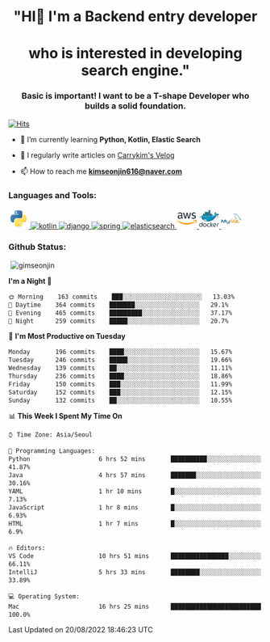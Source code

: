 <h1 align="center">"HI👋 I'm a Backend entry developer </h1>
<h1 align="center"> who is interested in developing search engine."</h1>
<h3 align="center">Basic is important! I want to be a T-shape Developer who builds a solid foundation.</h3>

[![Hits](https://hits.seeyoufarm.com/api/count/incr/badge.svg?url=https%3A%2F%2Fgithub.com%2Fgimseonjin&count_bg=%2318BFE5&title_bg=%23555555&icon=ko-fi.svg&icon_color=%23E7E7E7&title=hits&edge_flat=false)](https://hits.seeyoufarm.com)

- 🌱 I’m currently learning **Python, Kotlin, Elastic Search**

- 📝 I regularly write articles on [Carrykim's Velog](https://velog.io/@carrykim)

- 📫 How to reach me **kimseonjin616@naver.com**


<h3 align="left">Languages and Tools:</h3>
<p align="left"> 
 <a href="https://www.python.org" target="_blank" rel="noreferrer"> 
  <img src="https://raw.githubusercontent.com/devicons/devicon/master/icons/python/python-original.svg" alt="python" width="8%" height="8%"/> 
 </a> <a href="https://kotlinlang.org" target="_blank" rel="noreferrer"> <img src="https://www.vectorlogo.zone/logos/kotlinlang/kotlinlang-icon.svg" alt="kotlin" width="8%" height="8%"/> </a>   <a href="https://www.djangoproject.com/" target="_blank" rel="noreferrer"> <img src="https://cdn.worldvectorlogo.com/logos/django.svg" alt="django" width="6%" height="5%"/> </a>
<a href="https://spring.io/" target="_blank" rel="noreferrer"> <img src="https://www.vectorlogo.zone/logos/springio/springio-icon.svg" alt="spring" width="8%" height="8%"/> </a> <a href="https://www.elastic.co" target="_blank" rel="noreferrer"> <img src="https://www.vectorlogo.zone/logos/elastic/elastic-icon.svg" alt="elasticsearch" width="8%" height="8%"/> </a> <a href="https://aws.amazon.com" target="_blank" rel="noreferrer"> <img src="https://raw.githubusercontent.com/devicons/devicon/master/icons/amazonwebservices/amazonwebservices-original-wordmark.svg" alt="aws" width="8%" height="8%"/> </a> <a href="https://www.docker.com/" target="_blank" rel="noreferrer"> <img src="https://raw.githubusercontent.com/devicons/devicon/master/icons/docker/docker-original-wordmark.svg" alt="docker" width="8%" height="8%"/> </a>   
<a href="https://www.mysql.com/" target="_blank" rel="noreferrer"><img src="https://raw.githubusercontent.com/devicons/devicon/master/icons/mysql/mysql-original-wordmark.svg" alt="mysql" width="8%" height="8%"/> </a> </p>


<h3 align="left">Github Status:</h3>
<p align="left">
 <p>&nbsp;<img align="center" src="https://github-readme-stats.vercel.app/api?username=gimseonjin&show_icons=true&locale=en" alt="gimseonjin" /></p>
</p>


<!--START_SECTION:waka-->
**I'm a Night 🦉** 

```text
🌞 Morning    163 commits    ███░░░░░░░░░░░░░░░░░░░░░░   13.03% 
🌆 Daytime    364 commits    ███████░░░░░░░░░░░░░░░░░░   29.1% 
🌃 Evening    465 commits    █████████░░░░░░░░░░░░░░░░   37.17% 
🌙 Night      259 commits    █████░░░░░░░░░░░░░░░░░░░░   20.7%

```
📅 **I'm Most Productive on Tuesday** 

```text
Monday       196 commits    ████░░░░░░░░░░░░░░░░░░░░░   15.67% 
Tuesday      246 commits    █████░░░░░░░░░░░░░░░░░░░░   19.66% 
Wednesday    139 commits    ██░░░░░░░░░░░░░░░░░░░░░░░   11.11% 
Thursday     236 commits    ████░░░░░░░░░░░░░░░░░░░░░   18.86% 
Friday       150 commits    ███░░░░░░░░░░░░░░░░░░░░░░   11.99% 
Saturday     152 commits    ███░░░░░░░░░░░░░░░░░░░░░░   12.15% 
Sunday       132 commits    ██░░░░░░░░░░░░░░░░░░░░░░░   10.55%

```


📊 **This Week I Spent My Time On** 

```text
⌚︎ Time Zone: Asia/Seoul

💬 Programming Languages: 
Python                   6 hrs 52 mins       ██████████░░░░░░░░░░░░░░░   41.87% 
Java                     4 hrs 57 mins       ███████░░░░░░░░░░░░░░░░░░   30.16% 
YAML                     1 hr 10 mins        █░░░░░░░░░░░░░░░░░░░░░░░░   7.13% 
JavaScript               1 hr 8 mins         █░░░░░░░░░░░░░░░░░░░░░░░░   6.93% 
HTML                     1 hr 7 mins         █░░░░░░░░░░░░░░░░░░░░░░░░   6.9%

🔥 Editors: 
VS Code                  10 hrs 51 mins      ████████████████░░░░░░░░░   66.11% 
IntelliJ                 5 hrs 33 mins       ████████░░░░░░░░░░░░░░░░░   33.89%

💻 Operating System: 
Mac                      16 hrs 25 mins      █████████████████████████   100.0%

```


 Last Updated on 20/08/2022 18:46:23 UTC
<!--END_SECTION:waka-->
